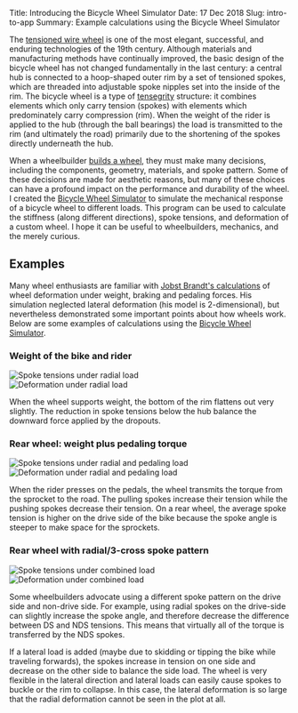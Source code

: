 Title: Introducing the Bicycle Wheel Simulator
Date: 17 Dec 2018
Slug: intro-to-app
Summary: Example calculations using the Bicycle Wheel Simulator

The [tensioned wire wheel](http://en.wikipedia.org/wiki/Wire_wheels) is one of the most elegant, successful, and enduring technologies of the 19th century. Although materials and manufacturing methods have continually improved, the basic design of the bicycle wheel has not changed fundamentally in the last century: a central hub is connected to a hoop-shaped outer rim by a set of tensioned spokes, which are threaded into adjustable spoke nipples set into the inside of the rim. The bicycle wheel is a type of [tensegrity](http://en.wikipedia.org/wiki/Tensegrity) structure: it combines elements which only carry tension (spokes) with elements which predominately carry compression (rim). When the weight of the rider is applied to the hub (through the ball bearings) the load is transmitted to the rim (and ultimately the road) primarily due to the shortening of the spokes directly underneath the hub.

When a wheelbuilder [builds a wheel](http://sheldonbrown.com/wheelbuild.html), they must make many decisions, including the components, geometry, materials, and spoke pattern. Some of these decisions are made for aesthetic reasons, but many of these choices can have a profound impact on the performance and durability of the wheel. I created the [Bicycle Wheel Simulator](/) to simulate the mechanical response of a bicycle wheel to different loads. This program can be used to calculate the stiffness (along different directions), spoke tensions, and deformation of a custom wheel. I hope it can be useful to wheelbuilders, mechanics, and the merely curious.

## Examples

Many wheel enthusiasts are familiar with [Jobst Brandt's calculations](http://caravan.hobby.ru/materiel/Bicycle_Wheel_-_Jobst_Brandt.pdf) of wheel deformation under weight, braking and pedaling forces. His simulation neglected lateral deformation (his model is 2-dimensional), but nevertheless demonstrated some important points about how wheels work. Below are some examples of calculations using the [Bicycle Wheel Simulator](/).

### Weight of the bike and rider

<div class="row">
  <div class="col-sm-6"><img class="img-fluid" alt="Spoke tensions under radial load" src="{filename}/images/intro-to-app/radial_tens.png" /></div>
  <div class="col-sm-6"><img class="img-fluid" alt="Deformation under radial load" src="{filename}/images/intro-to-app/radial_def.png" /></div>
</div>

When the wheel supports weight, the bottom of the rim flattens out very slightly. The reduction in spoke tensions below the hub balance the downward force applied by the dropouts.

### Rear wheel: weight plus pedaling torque

<div class="row">
  <div class="col-sm-6"><img class="img-fluid" alt="Spoke tensions under radial and pedaling load" src="{filename}/images/intro-to-app/asymm_radial_torque_tens.png" /></div>
  <div class="col-sm-6"><img class="img-fluid" alt="Deformation under radial and pedaling load" src="{filename}/images/intro-to-app/asymm_radial_torque_def.png" /></div>
</div>

When the rider presses on the pedals, the wheel transmits the torque from the sprocket to the road. The pulling spokes increase their tension while the pushing spokes decrease their tension. On a rear wheel, the average spoke tension is higher on the drive side of the bike because the spoke angle is steeper to make space for the sprockets.

### Rear wheel with radial/3-cross spoke pattern

<div class="row">
  <div class="col-sm-6"><img class="img-fluid" alt="Spoke tensions under combined load" src="{filename}/images/intro-to-app/asymm_rad_lat_torque_tens.png" /></div>
  <div class="col-sm-6"><img class="img-fluid" alt="Deformation under combined load" src="{filename}/images/intro-to-app/asymm_rad_lat_torque_def.png" /></div>
</div>

Some wheelbuilders advocate using a different spoke pattern on the drive side and non-drive side. For example, using radial spokes on the drive-side can slightly increase the spoke angle, and therefore decrease the difference between DS and NDS tensions. This means that virtually all of the torque is transferred by the NDS spokes.

If a lateral load is added (maybe due to skidding or tipping the bike while traveling forwards), the spokes increase in tension on one side and decrease on the other side to balance the side load. The wheel is very flexible in the lateral direction and lateral loads can easily cause spokes to buckle or the rim to collapse. In this case, the lateral deformation is so large that the radial deformation cannot be seen in the plot at all.
